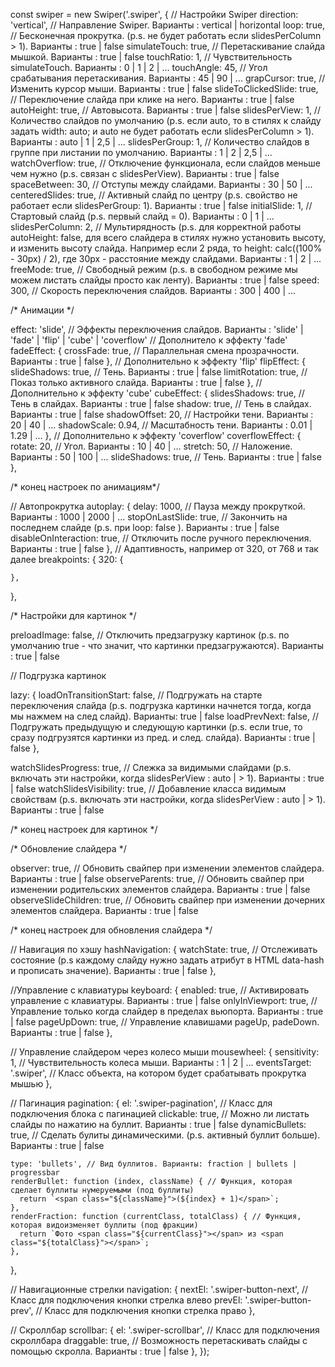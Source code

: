 const swiper = new Swiper('.swiper', {
  // Настройки Swiper
  direction: 'vertical', // Направление Swiper. Варианты : vertical | horizontal
  loop: true, // Бесконечная прокрутка. (p.s. не будет работать если slidesPerColumn > 1). Варианты : true | false
  simulateTouch: true, // Перетаскивание слайда мышкой. Варианты : true | false
  touchRatio: 1, // Чувствительность simulateTouch. Варианты : 0 | 1 | 2 | ...
  touchAngle: 45, // Угол срабатывания перетаскивания. Варианты : 45 | 90 | ...
  grapCursor: true, // Изменить курсор мыши. Варианты : true | false
  slideToClickedSlide: true, // Переключение слайда при клике на него. Варианты : true | false
  autoHeight: true, // Автовысота. Варианты : true | false
  slidesPerView: 1, // Количество слайдов по умолчанию (p.s. если auto, то в стилях к слайду задать width: auto; и auto не будет работать если slidesPerColumn > 1). Варианты : auto | 1 | 2,5 | ...
  slidesPerGroup: 1, // Количество слайдов в группе при листании по умолчанию. Варианты : 1 | 2 | 2,5 | ...
  watchOverflow: true, // Отключение функционала, если слайдов меньше чем нужно (p.s. связан с slidesPerView). Варианты : true | false
  spaceBetween: 30, // Отступы между слайдами. Варианты : 30 | 50 | ...
  centeredSlides: true, // Активный слайд по центру (p.s. свойство не работает если slidesPerGroup: 1). Варианты : true | false
  initialSlide: 1, // Стартовый слайд (p.s. первый слайд = 0). Варианты : 0 | 1 | ...
  slidesPerColumn: 2, // Мультирядность (p.s. для корректной работы autoHeight: false, для всего слайдера в стилях нужно установить высоту, и изменить высоту слайда. Например если 2 ряда, то height: calc((100% - 30px) / 2), где 30px - расстояние между слайдами. Варианты : 1 | 2 | ...
  freeMode: true, // Свободный режим (p.s. в свободном режиме мы можем листать слайды просто как ленту). Варианты : true | false
  speed: 300, // Скорость переключения слайдов. Варианты : 300 | 400 | ...

  /* Анимации */

  effect: 'slide', // Эффекты переключения слайдов. Варианты : 'slide' | 'fade' | 'flip' | 'cube' | 'coverflow'
  // Дополнитело к эффекту 'fade'
  fadeEffect: {
    crossFade: true, // Параллельная смена прозрачности. Варианты : true | false
  },
  // Дополнительно к эффекту 'flip'
  flipEffect: {
    slideShadows: true, // Тень. Варианты : true | false
    limitRotation: true, // Показ только активного слайда. Варианты : true | false
  },
  // Дополнительно к эффекту 'cube'
  cubeEffect: {
    slidesShadows: true, // Тень в слайдах. Варианты : true | false
    shadow: true, // Тень в слайдах. Варианты : true | false
    shadowOffset: 20, // Настройки тени. Варианты : 20 | 40 | ...
    shadowScale: 0.94, // Масштабность тени. Варианты : 0.01 | 1.29 | ...
  },
  // Дополнительно к эффекту 'coverflow'
  coverflowEffect: {
    rotate: 20, // Угол. Варианты : 10 | 40 | ...
    stretch: 50, // Наложение. Варианты : 50 | 100 | ...
    slideShadows: true, // Тень. Варианты : true | false
  },

  /* конец настроек по анимациям*/

  // Автопрокрутка
  autoplay: {
    delay: 1000, // Пауза между прокруткой. Варианты : 1000 | 2000 | ...
    stopOnLastSlide: true, // Закончить на последнем слайде (p.s. при loop: false ). Варианты : true | false
    disableOnInteraction: true, // Отключить после ручного переключения. Варианты : true | false
  },
  // Адаптивность, например от 320, от 768 и так далее
  breakpoints: {
    320: {

    },

  },

  /* Настройки для картинок */

  preloadImage: false, // Отключить предзагрузку картинок (p.s. по умолчанию true - что значит, что картинки предзагружаются). Варианты : true | false

  // Подгрузка картинок

  lazy: {
    loadOnTransitionStart: false, // Подгружать на старте переключения слайда (p.s. подгрузка картинки начнется тогда, когда мы нажмем на след слайд). Варианты: true | false
    loadPrevNext: false, // Подгружать предыдущую и следующую картинки (p.s. если true, то сразу подгрузятся картинки из пред. и след. слайда). Варианты : true | false
  },

  watchSlidesProgress: true, // Слежка за видимыми слайдами (p.s. включать эти настройки, когда slidesPerView : auto | > 1). Варианты : true | false
  watchSlidesVisibility: true, // Добавление класса видимым свойствам (p.s. включать эти настройки, когда slidesPerView : auto | > 1). Варианты : true | false

  /* конец настроек для картинок */

  /* Обновление слайдера */

  observer: true, // Обновить свайпер при изменении элементов слайдера. Варианты : true | false
  observeParents: true, // Обновить свайпер при изменении родительских элементов слайдера. Варианты : true | false
  observeSlideChildren: true, // Обновить свайпер при изменении дочерних элементов слайдера. Варианты : true | false

  /* конец настроек для обновления слайдера */

  // Навигация по хэшу
  hashNavigation: {
    watchState: true, // Отслеживать состояние (p.s каждому слайду нужно задать атрибут в HTML data-hash и прописать значение). Варианты : true | false
  },

  //Управление с клавиатуры
  keyboard: {
    enabled: true, // Активировать управление с клавиатуры. Варианты : true | false
    onlyInViewport: true, // Управление только когда слайдер в пределах вьюпорта. Варианты : true | false
    pageUpDown: true, // Управление клавишами pageUp, padeDown. Варианты : true | false
  },

  // Управление слайдером через колесо мыши
  mousewheel: {
    sensitivity: 1, // Чувствительность колеса мыши. Варианты : 1 | 2 | ...
    eventsTarget: '.swiper', // Класс объекта, на котором будет срабатывать прокрутка мышью
  },

  // Пагинация
  pagination: {
    el: '.swiper-pagination', // Класс для подключения блока с пагинацией
    clickable: true, // Можно ли листать слайды по нажатию на буллит. Варианты : true | false
    dynamicBullets: true, // Сделать булиты динамическими. (p.s. активный буллит больше). Варианты : true | false

    type: 'bullets', // Вид буллитов. Варианты: fraction | bullets | progressbar
    renderBullet: function (index, className) { // Функция, которая сделает буллиты нумеруемыми (под буллиты)
      return `<span class="${className}">(${index} + 1)</span>`;
    },
    renderFraction: function (currentClass, totalClass) { // Функция, которая видоизменяет буллиты (под фракции)
      return `Фото <span class="${currentClass}"></span> из <span class="${totalClass}"></span>`;
    },

  },

  // Навигационные стрелки
  navigation: {
    nextEl: '.swiper-button-next', // Класс для подключения кнопки стрелка влево
    prevEl: '.swiper-button-prev', // Класс для подключения кнопки стрелка право
  },

  // Скроллбар
  scrollbar: {
    el: '.swiper-scrollbar', // Класс для подключения скроллбара
    draggable: true, // Возможность перетаскивать слайды с помощью скролла. Варианты : true | false
  },
});

